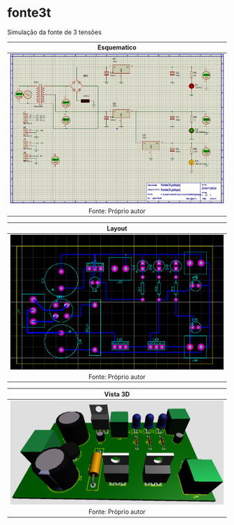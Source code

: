 # fonte3t


Simulação da fonte de 3 tensões

|  Esquematico  |
|:-------------------------------------------:|
| ![esquematico](https://github.com/VYNIexec/fonte3t/blob/main/Esquemático.PNG) |
| Fonte: Próprio autor |

|    Layout    |
|:-------------------------------------------:|
| ![layout](https://github.com/VYNIexec/fonte3t/blob/main/Layout.PNG) |
| Fonte: Próprio autor |

|   Vista 3D   |
|:-------------------------------------------:|
| ![3d](https://github.com/VYNIexec/fonte3t/blob/main/3D.PNG) |
| Fonte: Próprio autor |
